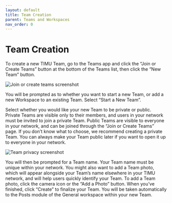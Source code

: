 ```yaml
---
layout: default
title: Team Creation
parent: Teams and Workspaces
nav_order: 0
---
```


# Team Creation

To create a new TIMU Team, go to the Teams app and click the “Join or Create Teams” button at the bottom of the Teams list, then click the “New Team” button.

![Join or create teams screenshot](https://fakeimg.pl/640x360/)

You will be prompted as to whether you want to start a new Team, or add a new Workspace to an existing Team. Select “Start a New Team”.

Select whether you would like your new Team to be private or public. Private Teams are visible only to their members, and users in your network must be invited to join a private Team. Public Teams are visible to everyone in your network, and can be joined through the “Join or Create Teams” page. If you don’t know what to choose, we recommend creating a private Team. You can always make your Team public later if you want to open it up to everyone in your network.

![Team privacy screenshot](https://fakeimg.pl/640x360/)

You will then be prompted for a Team name. Your Team name must be unique within your network. You might also want to add a Team photo, which will appear alongside your Team’s name elsewhere in your TIMU network, and will help users quickly identify your Team. To add a Team photo, click the camera icon or the “Add a Photo” button. When you’ve finished, click “Create” to finalize your Team. You will be taken automatically to the Posts module of the General workspace within your new Team.
